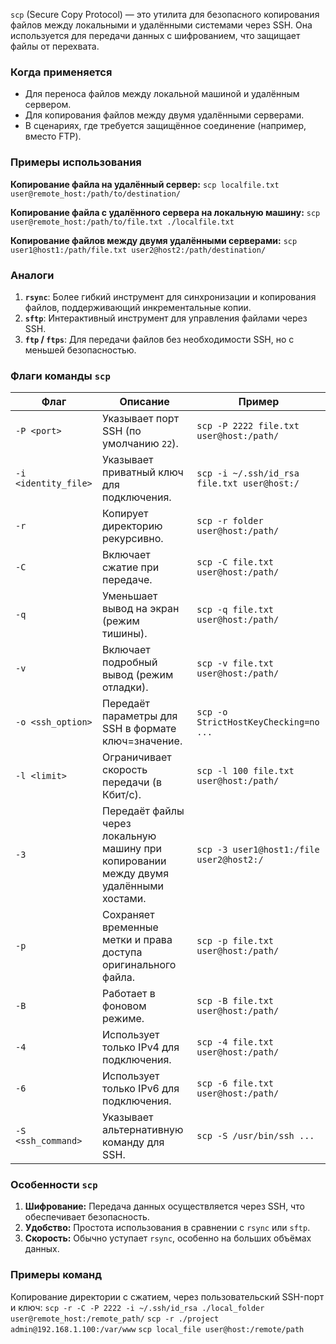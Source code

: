 `scp` (Secure Copy Protocol) — это утилита для безопасного копирования файлов между локальными и удалёнными системами через SSH. Она используется для передачи данных с шифрованием, что защищает файлы от перехвата.
### **Когда применяется**

- Для переноса файлов между локальной машиной и удалённым сервером.
- Для копирования файлов между двумя удалёнными серверами.
- В сценариях, где требуется защищённое соединение (например, вместо FTP).
### **Примеры использования**

**Копирование файла на удалённый сервер:**
`scp localfile.txt user@remote_host:/path/to/destination/`

**Копирование файла с удалённого сервера на локальную машину:** 
`scp user@remote_host:/path/to/file.txt ./localfile.txt`

**Копирование файлов между двумя удалёнными серверами:**
`scp user1@host1:/path/file.txt user2@host2:/path/destination/`
### **Аналоги**

1. **`rsync`**: Более гибкий инструмент для синхронизации и копирования файлов, поддерживающий инкрементальные копии.
2. **`sftp`**: Интерактивный инструмент для управления файлами через SSH.
3. **`ftp` / `ftps`**: Для передачи файлов без необходимости SSH, но с меньшей безопасностью.

### **Флаги команды `scp`**

| **Флаг**             | **Описание**                                                                          | **Пример**                                  |
| -------------------- | ------------------------------------------------------------------------------------- | ------------------------------------------- |
| `-P <port>`          | Указывает порт SSH (по умолчанию `22`).                                               | `scp -P 2222 file.txt user@host:/path/`     |
| `-i <identity_file>` | Указывает приватный ключ для подключения.                                             | `scp -i ~/.ssh/id_rsa file.txt user@host:/` |
| `-r`                 | Копирует директорию рекурсивно.                                                       | `scp -r folder user@host:/path/`            |
| `-C`                 | Включает сжатие при передаче.                                                         | `scp -C file.txt user@host:/path/`          |
| `-q`                 | Уменьшает вывод на экран (режим тишины).                                              | `scp -q file.txt user@host:/path/`          |
| `-v`                 | Включает подробный вывод (режим отладки).                                             | `scp -v file.txt user@host:/path/`          |
| `-o <ssh_option>`    | Передаёт параметры для SSH в формате ключ=значение.                                   | `scp -o StrictHostKeyChecking=no ...`       |
| `-l <limit>`         | Ограничивает скорость передачи (в Кбит/с).                                            | `scp -l 100 file.txt user@host:/path/`      |
| `-3`                 | Передаёт файлы через локальную машину при копировании между двумя удалёнными хостами. | `scp -3 user1@host1:/file user2@host2:/`    |
| `-p`                 | Сохраняет временные метки и права доступа оригинального файла.                        | `scp -p file.txt user@host:/path/`          |
| `-B`                 | Работает в фоновом режиме.                                                            | `scp -B file.txt user@host:/path/`          |
| `-4`                 | Использует только IPv4 для подключения.                                               | `scp -4 file.txt user@host:/path/`          |
| `-6`                 | Использует только IPv6 для подключения.                                               | `scp -6 file.txt user@host:/path/`          |
| `-S <ssh_command>`   | Указывает альтернативную команду для SSH.                                             | `scp -S /usr/bin/ssh ...`                   |
### **Особенности `scp`**

1. **Шифрование:** Передача данных осуществляется через SSH, что обеспечивает безопасность.
2. **Удобство:** Простота использования в сравнении с `rsync` или `sftp`.
3. **Скорость:** Обычно уступает `rsync`, особенно на больших объёмах данных.
### **Примеры команд**

Копирование директории с сжатием, через пользовательский SSH-порт и ключ:
`scp -r -C -P 2222 -i ~/.ssh/id_rsa ./local_folder user@remote_host:/remote_path/`
`scp -r ./project admin@192.168.1.100:/var/www`
`scp local_file user@host:/remote/path`


